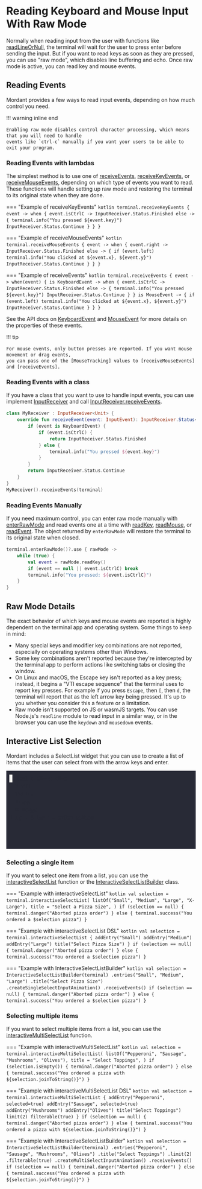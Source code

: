 # Reading Keyboard and Mouse Input With Raw Mode

Normally when reading input from the user with functions like [readLineOrNull], the terminal
will wait for the user to press enter before sending the input. But if you want to read keys as
soon as they are pressed, you can use "raw mode", which disables line buffering and echo. Once raw
mode is active, you can read key and mouse events.

## Reading Events

Mordant provides a few ways to read input events, depending on how much control you need.

!!! warning inline end

    Enabling raw mode disables control character processing, which means that you will need to handle
    events like `ctrl-c` manually if you want your users to be able to exit your program.

### Reading Events with lambdas

The simplest method is to use one of [receiveEvents], [receiveKeyEvents], or [receiveMouseEvents],
depending on which type of events you want to read. These functions will handle setting up raw mode
and restoring the terminal to its original state when they are done.

=== "Example of receiveKeyEvents"
    ```kotlin
    terminal.receiveKeyEvents { event ->
        when {
            event.isCtrlC -> InputReceiver.Status.Finished
            else -> {
                terminal.info("You pressed ${event.key}")
                InputReceiver.Status.Continue
            }
        }
    }
    ```

=== "Example of receiveMouseEvents"
    ```kotlin
    terminal.receiveMouseEvents { event ->
        when {
            event.right -> InputReceiver.Status.Finished
            else -> {
                if (event.left) terminal.info("You clicked at ${event.x}, ${event.y}")
                InputReceiver.Status.Continue
            }
        }
    }
    ```

=== "Example of receiveEvents"
    ```kotlin
    terminal.receiveEvents { event ->
        when(event) {
            is KeyboardEvent -> when {
                event.isCtrlC -> InputReceiver.Status.Finished
                else -> {
                    terminal.info("You pressed ${event.key}")
                    InputReceiver.Status.Continue
                }
            }
            is MouseEvent -> {
                if (event.left) terminal.info("You clicked at ${event.x}, ${event.y}")
                InputReceiver.Status.Continue
            }
        }
    }
    ```

See the API docs on [KeyboardEvent] and [MouseEvent] for more details on the properties of these
events.

!!! tip

    For mouse events, only button presses are reported. If you want mouse movement or drag events, 
    you can pass one of the [MouseTracking] values to [receiveMouseEvents] and [receiveEvents].

### Reading Events with a class

If you have a class that you want to use to handle input events, you can use implement
[InputReceiver] and call [InputReceiver.receiveEvents].

```kotlin
class MyReceiver : InputReceiver<Unit> {
    override fun receiveEvent(event: InputEvent): InputReceiver.Status<Unit> {
        if (event is KeyboardEvent) {
            if (event.isCtrlC) {
                return InputReceiver.Status.Finished
            } else {
                terminal.info("You pressed ${event.key}")
            }
        }
        return InputReceiver.Status.Continue
    }
}
MyReceiver().receiveEvents(terminal)
```

### Reading Events Manually

If you need maximum control, you can enter raw mode manually with [enterRawMode] and read events one
at a time with [readKey], [readMouse], or [readEvent]. The object returned by `enterRawMode` will
restore the terminal to its original state when closed.

```kotlin
terminal.enterRawMode()?.use { rawMode ->
    while (true) {
        val event = rawMode.readKey()
        if (event == null || event.isCtrlC) break
        terminal.info("You pressed: ${event.isCtrlC}")
    }
}
```

## Raw Mode Details

The exact behavior of which keys and mouse events are reported is highly dependent on the terminal
app and operating system. Some things to keep in mind:

- Many special keys and modifier key combinations are not reported, especially on operating systems
  other than Windows.
- Some key combinations aren't reported because they're intercepted by the terminal app to perform
  actions like switching tabs or closing the window.
- On Linux and macOS, the Escape key isn't reported as a key press; instead, it begins a "VTI escape
  sequence" that the terminal uses to report key presses. For example if you press `Escape`, then `[`,
  then `d`, the terminal will report that as the left arrow key being pressed. It's up to you whether
  you consider this a feature or a limitation.
- Raw mode isn't supported on JS or wasmJS targets. You can use Node.js's `readline` module to read
  input in a similar way, or in the browser you can use the `keydown` and `mousedown` events.

## Interactive List Selection

Mordant includes a SelectList widget that you can use to create a list of items that the user can
select from with the arrow keys and enter.

![](img/select_list.gif)

### Selecting a single item

If you want to select one item from a list, you can use the [interactiveSelectList] function or 
the [InteractiveSelectListBuilder] class.

=== "Example with interactiveSelectList"
    ```kotlin
    val selection = terminal.interactiveSelectList(
        listOf("Small", "Medium", "Large", "X-Large"),
        title = "Select a Pizza Size",
    )
    if (selection == null) {
        terminal.danger("Aborted pizza order")
    } else {
        terminal.success("You ordered a $selection pizza")
    }
    ```

=== "Example with interactiveSelectList DSL"
    ```kotlin
    val selection = terminal.interactiveSelectList {
        addEntry("Small")
        addEntry("Medium")
        addEntry("Large")
        title("Select Pizza Size")
    }
    if (selection == null) {
        terminal.danger("Aborted pizza order")
    } else {
        terminal.success("You ordered a $selection pizza")
    }
    ```

=== "Example with InteractiveSelectListBuilder"
    ```kotlin
    val selection = InteractiveSelectListBuilder(terminal)
        .entries("Small", "Medium", "Large")
        .title("Select Pizza Size")
        .createSingleSelectInputAnimation()
        .receiveEvents()
    if (selection == null) {
        terminal.danger("Aborted pizza order")
    } else {
        terminal.success("You ordered a $selection pizza")
    }
    ```

### Selecting multiple items

If you want to select multiple items from a list, you can use the [interactiveMultiSelectList]
function.

=== "Example with interactiveMultiSelectList"
    ```kotlin
    val selection = terminal.interactiveMultiSelectList(
        listOf("Pepperoni", "Sausage", "Mushrooms", "Olives"),
        title = "Select Toppings",
    )
    if (selection.isEmpty()) {
        terminal.danger("Aborted pizza order")
    } else {
        terminal.success("You ordered a pizza with ${selection.joinToString()}")
    }
    ```

=== "Example with interactiveMultiSelectList DSL"
    ```kotlin
    val selection = terminal.interactiveMultiSelectList {
        addEntry("Pepperoni", selected=true)
        addEntry("Sausage", selected=true)
        addEntry("Mushrooms")
        addEntry("Olives")
        title("Select Toppings")
        limit(2)
        filterable(true)
    }
    if (selection == null) {
        terminal.danger("Aborted pizza order")
    } else {
        terminal.success("You ordered a pizza with ${selection.joinToString()}")
    }
    ```

=== "Example with InteractiveSelectListBuilder"
    ```kotlin
    val selection = InteractiveSelectListBuilder(terminal)
        .entries("Pepperoni", "Sausage", "Mushrooms", "Olives")
        .title("Select Toppings")
        .limit(2)
        .filterable(true)
        .createMultiSelectInputAnimation()
        .receiveEvents()
    if (selection == null) {
        terminal.danger("Aborted pizza order")
    } else {
        terminal.success("You ordered a pizza with ${selection.joinToString()}")
    }
    ```

[InputEvent]:                   api/mordant/com.github.ajalt.mordant.input/-input-event/index.html
[InputReceiver.receiveEvents]:  api/mordant/com.github.ajalt.mordant.input
[InputReceiver]:                api/mordant/com.github.ajalt.mordant.input/-input-receiver/index.html
[KeyboardEvent]:                api/mordant/com.github.ajalt.mordant.input/-keyboard-event/index.html
[MouseEvent]:                   api/mordant/com.github.ajalt.mordant.input/-mouse-event/index.html
[MouseTracking]:                api/mordant/com.github.ajalt.mordant.input/-mouse-tracking/index.html
[enterRawMode]:                 api/mordant/com.github.ajalt.mordant.input/enter-raw-mode.html
[readEvent]:                    api/mordant/com.github.ajalt.mordant.input/-raw-mode-scope/read-event.html
[readKey]:                      api/mordant/com.github.ajalt.mordant.input/-raw-mode-scope/read-key.html
[readLineOrNull]:               api/mordant/com.github.ajalt.mordant.terminal/-terminal/read-line-or-null.html
[readMouse]:                    api/mordant/com.github.ajalt.mordant.input/-raw-mode-scope/read-mouse.html
[receiveEvents]:                api/mordant/com.github.ajalt.mordant.input/receive-events.html
[receiveKeyEvents]:             api/mordant/com.github.ajalt.mordant.input/receive-key-events.html
[receiveMouseEvents]:           api/mordant/com.github.ajalt.mordant.input/receive-mouse-events.html
[InteractiveSelectListBuilder]: api/mordant/com.github.ajalt.mordant.input/-interactive-select-list-builder/index.html
[interactiveSelectList]:        api/mordant/com.github.ajalt.mordant.input/interactive-select-list.html
[interactiveMultiSelectList]:   api/mordant/com.github.ajalt.mordant.input/interactive-multi-select-list.html

